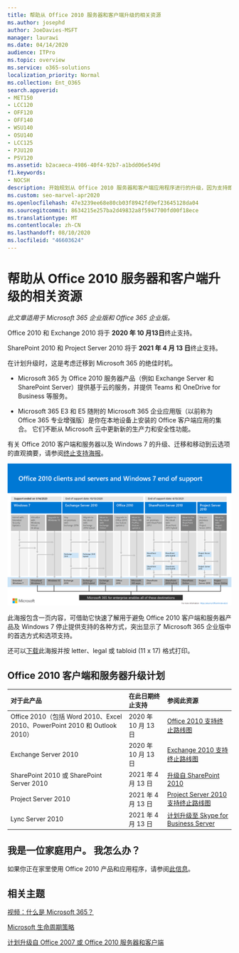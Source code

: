 ```yaml
---
title: 帮助从 Office 2010 服务器和客户端升级的相关资源
ms.author: josephd
author: JoeDavies-MSFT
manager: laurawi
ms.date: 04/14/2020
audience: ITPro
ms.topic: overview
ms.service: o365-solutions
localization_priority: Normal
ms.collection: Ent_O365
search.appverid:
- MET150
- LCC120
- OFF120
- OFF140
- WSU140
- OSU140
- LCC125
- PJU120
- PSV120
ms.assetid: b2acaeca-4986-40f4-92b7-a1bdd06e549d
f1.keywords:
- NOCSH
description: 开始规划从 Office 2010 服务器和客户端应用程序进行的升级，因为支持即将结束，且自定义支持协议不可用。
ms.custom: seo-marvel-apr2020
ms.openlocfilehash: 47e3239ee68e80cb03f8942fd9ef23645128da04
ms.sourcegitcommit: 8634215e257ba2d49832a8f5947700fd00f18ece
ms.translationtype: MT
ms.contentlocale: zh-CN
ms.lasthandoff: 08/10/2020
ms.locfileid: "46603624"
---
```

# <a name="resources-to-help-you-upgrade-from-office-2010-servers-and-clients"></a>帮助从 Office 2010 服务器和客户端升级的相关资源

*此文章适用于 Microsoft 365 企业版和 Office 365 企业版。*

Office 2010 和 Exchange 2010 将于 **2020 年 10 月13日**终止支持。 

SharePoint 2010 和 Project Server 2010 将于 **2021 年 4 月 13 日**终止支持。

在计划升级时，这是考虑迁移到 Microsoft 365 的绝佳时机。 

- Microsoft 365 为 Office 2010 服务器产品（例如 Exchange Server 和 SharePoint Server）提供基于云的服务，并提供 Teams 和 OneDrive for Business 等服务。 

- Microsoft 365 E3 和 E5 随附的 Microsoft 365 企业应用版（以前称为 Office 365 专业增强版）是你在本地设备上安装的 Office 客户端应用的集合。 它们不断从 Microsoft 云中更新新的生产力和安全性功能。

有关 Office 2010 客户端和服务器以及 Windows 7 的升级、迁移和移动到云选项的直观摘要，请参阅[终止支持海报](./downloads/Office2010Windows7EndOfSupport.pdf)。

[![Office 2010 客户端和服务器及 Windows 7 终止支持海报图像](./media/upgrade-from-office-2010-servers-and-products/office2010-windows7-end-of-support.png)](./downloads/Office2010Windows7EndOfSupport.pdf)

此海报包含一页内容，可借助它快速了解用于避免 Office 2010 客户端和服务器产品及 Windows 7 停止提供支持的各种方式，突出显示了 Microsoft 365 企业版中的首选方式和选项支持。

还可以[下载](https://github.com/MicrosoftDocs/microsoft-365-docs/raw/public/microsoft-365/media/migration-microsoft-365-enterprise-workload/Office2010Windows7EndOfSupport.pdf)此海报并按 letter、legal 或 tabloid (11 x 17) 格式打印。
      
## <a name="office-2010-client-and-server-upgrade-planning"></a>Office 2010 客户端和服务器升级计划
  
|**对于此产品**|**在此日期终止支持**|**参阅此资源**|
|:-----|:-----|:-----|
|Office 2010（包括 Word 2010、Excel 2010、PowerPoint 2010 和 Outlook 2010）  <br/> | 2020 年 10 月 13 日 |[Office 2010 支持终止路线图](https://docs.microsoft.com/DeployOffice/office-2010-end-support-roadmap) <br/> |
|Exchange Server 2010  <br/> | 2020 年 10 月 13 日  |[Exchange 2010 支持终止路线图](exchange-2010-end-of-support.md) <br/> |
|SharePoint 2010 或 SharePoint Server 2010  <br/> | 2021 年 4 月 13 日 |[升级自 SharePoint 2010](upgrade-from-sharepoint-2010.md) <br/> |
|Project Server 2010 <br/> | 2021 年 4 月 13 日 | [Project Server 2010 支持终止路线图](project-server-2010-end-of-support.md) <br/> |
|Lync Server 2010 <br/> | 2021 年 4 月 13 日 | [计划升级至 Skype for Business Server](https://docs.microsoft.com/skypeforbusiness/plan-your-deployment/upgrade) <br/> |
    
## <a name="im-a-home-user-what-do-i-do"></a>我是一位家庭用户。 我怎么办？

如果你正在家里使用 Office 2010 产品和应用程序，请参阅[此信息](plan-upgrade-previous-versions-office.md#im-a-home-user-what-do-i-do)。

## <a name="related-topics"></a>相关主题

[视频：什么是 Microsoft 365？](https://support.office.com/article/847caf12-2589-452c-8aca-1c009797678b.aspx)
  
[Microsoft 生命周期策略](https://go.microsoft.com/fwlink/?linkid=865200)

[计划升级自 Office 2007 或 Office 2010 服务器和客户端](plan-upgrade-previous-versions-office.md)

